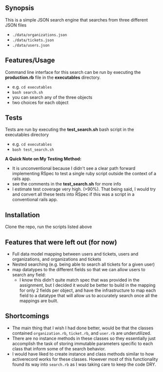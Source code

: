 ## Synopsis

This is a simple JSON search engine that searches from three different JSON files
- `./data/organizations.json`
- `./data/tickets.json`
- `./data/users.json`

## Features/Usage

Command line interface for this search can be run by executing the **production.rb** file in the **executables** directory.  
- e.g. `cd executables`
- `bash search.sh`
- you can search any of the three objects
- two choices for each object

## Tests

Tests are run by executing the **test_search.sh** bash script in the executables directory

- e.g. `cd executables`
- `bash test_search.sh`

**A Quick Note on My Testing Method:**
- It is unconventional because I didn't see a clear path forward implementing RSpec to test a single ruby script outside the context of a rails app.
- see the comments in the **test_search.sh** for more info
- I estimate test coverage very high. (>90%). That being said, I would try and convert all these tests into RSpec if this was a script in a conventional rails app.


## Installation

Clone the repo, run the scripts listed above

## Features that were left out (for now)

  - Full data model mapping between users and tickets, users and organizations, and organizations and tickets
  - Nested searching (e.g. being able to search all tickets for a given user)
  - map datatypes to the different fields so that we can allow users to search any field:
    - I know this didn't quite match spec that was provided in the assignment, but I decided it would be better to build in the mapping for only 2 fields per object, and have the infrastructure to map each field to a datatype that will allow us to accurately search once all the mappings are built.

## Shortcomings
- The main thing that I wish I had done better, would be that the classes contained `organization.rb`, `ticket.rb`, and `user.rb` are underutilized.  
- There are no instance methods in these classes so they essentially just accomplish the task of storing immutable parameters specific to each class that inform some of the search behavior.
- I would have liked to create instance and class methods similar to how activerecord works for these classes.  However most of this functionality found its way into `search.rb` as I was taking care to keep the code DRY.
